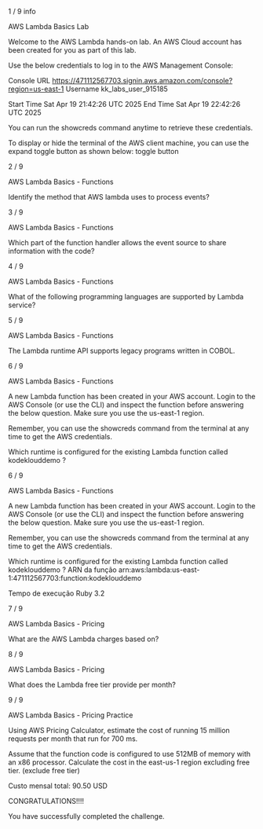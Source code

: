

1 / 9
info

AWS Lambda Basics Lab



Welcome to the AWS Lambda hands-on lab. An AWS Cloud account has been created for you as part of this lab.

Use the below credentials to log in to the AWS Management Console:

Console URL 	https://471112567703.signin.aws.amazon.com/console?region=us-east-1
Username 	kk_labs_user_915185
 
Start Time 	Sat Apr 19 21:42:26 UTC 2025
End Time 	Sat Apr 19 22:42:26 UTC 2025



You can run the showcreds command anytime to retrieve these credentials.


To display or hide the terminal of the AWS client machine, you can use the expand toggle button as shown below:
toggle button









2 / 9

AWS Lambda Basics - Functions


Identify the method that AWS lambda uses to process events?


3 / 9

AWS Lambda Basics - Functions


Which part of the function handler allows the event source to share information with the code?


4 / 9

AWS Lambda Basics - Functions


What of the following programming languages are supported by Lambda service?


5 / 9

AWS Lambda Basics - Functions


The Lambda runtime API supports legacy programs written in COBOL.


6 / 9

AWS Lambda Basics - Functions


A new Lambda function has been created in your AWS account. Login to the AWS Console (or use the CLI) and inspect the function before answering the below question.
Make sure you use the us-east-1 region.

Remember, you can use the showcreds command from the terminal at any time to get the AWS credentials.

Which runtime is configured for the existing Lambda function called kodeklouddemo ?


6 / 9

AWS Lambda Basics - Functions


A new Lambda function has been created in your AWS account. Login to the AWS Console (or use the CLI) and inspect the function before answering the below question.
Make sure you use the us-east-1 region.

Remember, you can use the showcreds command from the terminal at any time to get the AWS credentials.

Which runtime is configured for the existing Lambda function called kodeklouddemo ?
ARN da função
arn:aws:lambda:us-east-1:471112567703:function:kodeklouddemo

Tempo de execução
Ruby 3.2


7 / 9

AWS Lambda Basics - Pricing


What are the AWS Lambda charges based on?



8 / 9

AWS Lambda Basics - Pricing


What does the Lambda free tier provide per month?



9 / 9

AWS Lambda Basics - Pricing Practice


Using AWS Pricing Calculator, estimate the cost of running 15 million requests per month that run for 700 ms.

Assume that the function code is configured to use 512MB of memory with an x86 processor. Calculate the cost in the east-us-1 region excluding free tier. (exclude free tier)


Custo mensal total: 90.50 USD


CONGRATULATIONS!!!!

You have successfully completed the challenge.